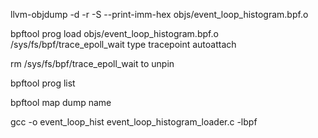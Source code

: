 llvm-objdump -d -r -S --print-imm-hex objs/event_loop_histogram.bpf.o

bpftool prog load objs/event_loop_histogram.bpf.o /sys/fs/bpf/trace_epoll_wait type tracepoint autoattach

rm /sys/fs/bpf/trace_epoll_wait to unpin

bpftool prog list

bpftool map dump name <NAME>

gcc -o event_loop_hist event_loop_histogram_loader.c -lbpf

